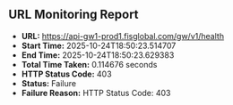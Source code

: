 ## URL Monitoring Report

- **URL:** https://api-gw1-prod1.fisglobal.com/gw/v1/health
- **Start Time:** 2025-10-24T18:50:23.514707
- **End Time:** 2025-10-24T18:50:23.629383
- **Total Time Taken:** 0.114676 seconds
- **HTTP Status Code:** 403
- **Status:** Failure
- **Failure Reason:** HTTP Status Code: 403
